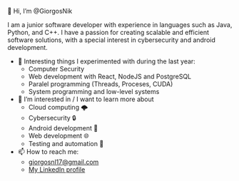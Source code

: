 👋 Hi, I’m @GiorgosNik

I am a junior software developer with experience in languages such as Java, Python, and C++. I have a passion for creating scalable and efficient software solutions, with a special interest in cybersecurity and android development.
-  📖 Interesting things I experimented with during the last year: 
    * Computer Security
    * Web development with React, NodeJS and PostgreSQL
    * Paralel programming (Threads, Proceses, CUDA)
    * System programming and low-level systems
-  👀 I’m interested in / I want to learn more about
   * Cloud computing 🌩
   * Cybersecurity 🔒
   * Android development 🤖
   * Web development 🌐
   * Testing and automation 🔨
- 📫 How to reach me: 
    * giorgosnl17@gmail.com
    * [My LinkedIn profile](https://www.linkedin.com/in/giorgos-nikolaou/)
